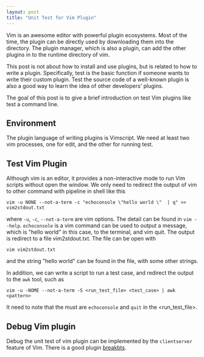 ```yaml
---
layout: post
title: "Unit Test for Vim Plugin"
---
```


Vim is an awesome editor with powerful plugin ecosystems.
Most of the time, the plugin can be directly used by downloading them into the directory.
The plugin manager, which is also a plugin, can add the other plugins in to the runtime directory of vim.

This post is not about how to install and use plugins, but is related to how to write a plugin.
Specifically, test is the basic function if someone wants to write their custom plugin.
Test the source code of a well-known plugin is also a good way to learn the idea of other developers' plugins.

The goal of this post is to give a brief introduction on test Vim plugins like test a command line.

## Environment

The plugin language of writing plugins is Vimscript.
We need at least two vim processes, one for edit, and the other for running test.

## Test Vim Plugin

Although vim is an editor, it provides a non-interactive mode to run Vim scripts without open the window.
We only need to redirect the output of vim to other command with pipeline in shell like this

    vim -u NONE --not-a-term -c "echoconsole \"hello world \"  | q" >> vim2stdout.txt

where `-u`, `-c`, `--not-a-term` are vim options.
The detail can be found in `vim --help`.
`echoconsole` is a vim command can be used to output a message, which is "hello world" in this case, to the terminal, and vim quit.
The output is redirect to a file vim2stdout.txt.
The file can be open with
    
    vim vim2stdout.txt

and the string "hello world" can be found in the file, with some other strings.

In addition, we can write a script to run a test case, and redirect the output to the `awk` tool, such as

    vim -u -NOME --not-a-term -S <run_test_file> <test_case> | awk <pattern>

It need to note that the must are `echoconsole` and `quit` in the <run_test_file>.

## Debug Vim plugin

Debug the unit test of vim plugin can be implemented by the `clientserver` feature of Vim.
There is a good plugin [breakbts](https://github.com/vim-scripts/BreakPts).

